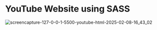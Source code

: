 # YouTube Website using SASS

![screencapture-127-0-0-1-5500-youtube-html-2025-02-08-16_43_02](https://github.com/user-attachments/assets/ce480a21-da72-4114-ad6a-e0e6dbfd771d)
